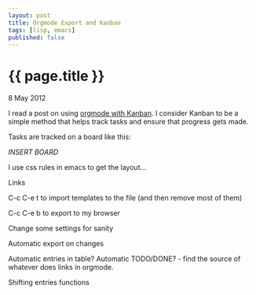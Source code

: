 ```yaml
---
layout: post
title: Orgmode Export and Kanban
tags: [lisp, emacs]
published: false
---
```


{{ page.title }}
================
<p class="meta">8 May 2012</p>

I read a post on using [orgmode with Kanban](http://www.agilesoc.com/2011/08/08/emacs-org-mode-kanban-pomodoro-oh-my/). I consider Kanban to be a simple method that helps track tasks and ensure that progress gets made.

Tasks are tracked on a board like this:

*INSERT BOARD*

I use css rules in emacs to get the layout...

Links

C-c C-e t to import templates to the file
(and then remove most of them)

C-c C-e b to export to my browser

Change some settings for sanity

Automatic export on changes

Automatic entries in table?
Automatic TODO/DONE? - find the source of whatever does links in orgmode.

Shifting entries functions
